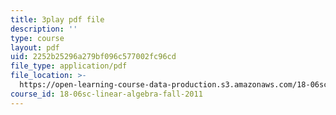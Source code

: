 ```yaml
---
title: 3play pdf file
description: ''
type: course
layout: pdf
uid: 2252b25296a279bf096c577002fc96cd
file_type: application/pdf
file_location: >-
  https://open-learning-course-data-production.s3.amazonaws.com/18-06sc-linear-algebra-fall-2011/2252b25296a279bf096c577002fc96cd_lpnY5QVjU5w.pdf
course_id: 18-06sc-linear-algebra-fall-2011
---
```


